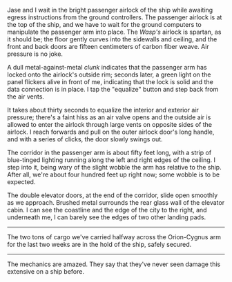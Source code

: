 
Jase and I wait in the bright passenger airlock of the ship while
awaiting egress instructions from the ground controllers. The
passenger airlock is at the top of the ship, and we have to wait for
the ground computers to manipulate the passenger arm into place. The
_Wasp's_ airlock is spartan, as it should be; the floor gently curves into the
sidewalls and ceiling, and the front and back doors are fifteen
centimeters of carbon fiber weave. Air pressure is no joke.

A dull metal-against-metal _clunk_ indicates that the passenger arm
has locked onto the airlock's outside rim; seconds later, a green
light on the panel flickers alive in front of me, indicating that the
lock is solid and the data connection is in place. I tap the
"equalize" button and step back from the air vents.

It takes about thirty seconds to equalize the interior and exterior
air pressure; there's a faint hiss as an air valve opens and the
outside air is allowed to enter the airlock through large vents on
opposite sides of the airlock. I reach forwards and pull on the outer
airlock door's long handle, and with a series of clicks, the door
slowly swings out.

The corridor in the passenger arm is about fifty feet long, with a
strip of blue-tinged lighting running along the left and right edges
of the ceiling. I step into it, being wary of the slight wobble the
arm has relative to the ship. After all, we're about four hundred feet
up right now; some wobble is to be expected.

The double elevator doors, at the end of the corridor, slide open
smoothly as we approach. Brushed metal surrounds the rear glass wall
of the elevator cabin. I can see the coastline and the edge of the
city to the right, and underneath me, I can barely see the edges of
two other landing pads.

***

The two tons of cargo we've carried halfway across the Orion-Cygnus
arm for the last two weeks are in the hold of the ship, safely
secured.

***

The mechanics are amazed. They say that they've never seen damage this
extensive on a ship before.
